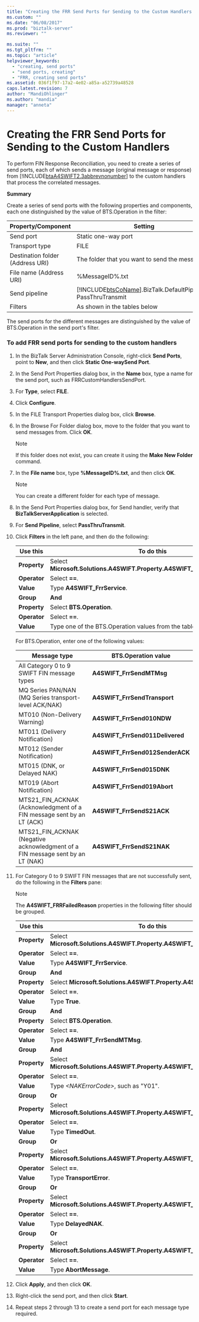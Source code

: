 ```yaml
---
title: "Creating the FRR Send Ports for Sending to the Custom Handlers | Microsoft Docs"
ms.custom: ""
ms.date: "06/08/2017"
ms.prod: "biztalk-server"
ms.reviewer: ""

ms.suite: ""
ms.tgt_pltfrm: ""
ms.topic: "article"
helpviewer_keywords: 
  - "creating, send ports"
  - "send ports, creating"
  - "FRR, creating send ports"
ms.assetid: 036f1f97-17a2-4e02-a85a-a52739a48528
caps.latest.revision: 7
author: "MandiOhlinger"
ms.author: "mandia"
manager: "anneta"
---
```

# Creating the FRR Send Ports for Sending to the Custom Handlers
To perform FIN Response Reconciliation, you need to create a series of send ports, each of which sends a message (original message or response) from [!INCLUDE[btaA4SWIFT2.3abbrevnonumber](../../includes/btaa4swift2-3abbrevnonumber-md.md)] to the custom handlers that process the correlated messages.  

 **Summary**  

 Create a series of send ports with the following properties and components, each one distinguished by the value of BTS.Operation in the filter:  


|        Property/Component        |                                             Setting                                              |
|----------------------------------|--------------------------------------------------------------------------------------------------|
|            Send port             |                                       Static one-way port                                        |
|          Transport type          |                                               FILE                                               |
| Destination folder (Address URI) |                         The folder that you want to send the message to                          |
|     File name (Address URI)      |                                         %MessageID%.txt                                          |
|          Send pipeline           | [!INCLUDE[btsCoName](../../includes/btsconame-md.md)].BizTalk.DefaultPipelines. PassThruTransmit |
|             Filters              |                                   As shown in the tables below                                   |

 The send ports for the different messages are distinguished by the value of BTS.Operation in the send port's filter.  

### To add FRR send ports for sending to the custom handlers  

1.  In the BizTalk Server Administration Console, right-click **Send Ports**, point to **New**, and then click **Static One-waySend Port**.  

2.  In the Send Port Properties dialog box, in the **Name** box, type a name for the send port, such as FRRCustomHandlersSendPort.  

3.  For **Type**, select **FILE**.  

4.  Click **Configure**.  

5.  In the FILE Transport Properties dialog box, click **Browse**.  

6.  In the Browse For Folder dialog box, move to the folder that you want to send messages from. Click **OK**.  

    > [!NOTE]
    >  If this folder does not exist, you can create it using the **Make New Folder** command.  

7.  In the **File name** box, type **%MessageID%.txt**, and then click **OK**.  

    > [!NOTE]
    >  You can create a different folder for each type of message.  

8.  In the Send Port Properties dialog box, for Send handler, verify that **BizTalkServerApplication** is selected.  

9. For **Send Pipeline**, select **PassThruTransmit**.  

10. Click **Filters** in the left pane, and then do the following:  

    |Use this|To do this|  
    |--------------|----------------|  
    |**Property**|Select **Microsoft.Solutions.A4SWIFT.Property.A4SWIFT_SendingServiceType**.|  
    |**Operator**|Select **==**.|  
    |**Value**|Type **A4SWIFT_FrrService**.|  
    |**Group**|**And**|  
    |**Property**|Select **BTS.Operation**.|  
    |**Operator**|Select **==**.|  
    |**Value**|Type one of the BTS.Operation values from the table below.|  

     For BTS.Operation, enter one of the following values:  

    |Message type|BTS.Operation value|  
    |------------------|-------------------------|  
    |All Category 0 to 9 SWIFT FIN message types|**A4SWIFT_FrrSendMTMsg**|  
    |MQ Series PAN/NAN (MQ Series transport-level ACK/NAK)|**A4SWIFT_FrrSendTransport**|  
    |MT010 (Non-Delivery Warning)|**A4SWIFT_FrrSend010NDW**|  
    |MT011 (Delivery Notification)|**A4SWIFT_FrrSend011Delivered**|  
    |MT012 (Sender Notification)|**A4SWIFT_FrrSend012SenderACK**|  
    |MT015 (DNK, or Delayed NAK)|**A4SWIFT_FrrSend015DNK**|  
    |MT019 (Abort Notification)|**A4SWIFT_FrrSend019Abort**|  
    |MTS21_FIN_ACKNAK (Acknowledgment of a FIN message sent by an LT (ACK)|**A4SWIFT_FrrSendS21ACK**|  
    |MTS21_FIN_ACKNAK (Negative acknowledgment of a FIN message sent by an LT (NAK)|**A4SWIFT_FrrSendS21NAK**|  

11. For Category 0 to 9 SWIFT FIN messages that are not successfully sent, do the following in the **Filters** pane:  

    > [!NOTE]
    >  The **A4SWIFT_FRRFailedReason** properties in the following filter should be grouped.  

    |Use this|To do this|  
    |--------------|----------------|  
    |**Property**|Select **Microsoft.Solutions.A4SWIFT.Property.A4SWIFT_SendingServiceType**.|  
    |**Operator**|Select **==**.|  
    |**Value**|Type **A4SWIFT_FrrService**.|  
    |**Group**|**And**|  
    |**Property**|Select **Microsoft.Solutions.A4SWIFT.Property.A4SWIFT_FrrFailed**.|  
    |**Operator**|Select **==**.|  
    |**Value**|Type **True**.|  
    |**Group**|**And**|  
    |**Property**|Select **BTS.Operation**.|  
    |**Operator**|Select **==**.|  
    |**Value**|Type **A4SWIFT_FrrSendMTMsg**.|  
    |**Group**|**And**|  
    |**Property**|Select **Microsoft.Solutions.A4SWIFT.Property.A4SWIFT_FRRFailedReason**.|  
    |**Operator**|Select **==**.|  
    |**Value**|Type *\<NAKErrorCode\>*, such as "Y01".|  
    |**Group**|**Or**|  
    |**Property**|Select **Microsoft.Solutions.A4SWIFT.Property.A4SWIFT_FRRFailedReason**.|  
    |**Operator**|Select **==**.|  
    |**Value**|Type **TimedOut**.|  
    |**Group**|**Or**|  
    |**Property**|Select **Microsoft.Solutions.A4SWIFT.Property.A4SWIFT_FRRFailedReason**.|  
    |**Operator**|Select **==**.|  
    |**Value**|Type **TransportError**.|  
    |**Group**|**Or**|  
    |**Property**|Select **Microsoft.Solutions.A4SWIFT.Property.A4SWIFT_FRRFailedReason**.|  
    |**Operator**|Select **==**.|  
    |**Value**|Type **DelayedNAK**.|  
    |**Group**|**Or**|  
    |**Property**|Select **Microsoft.Solutions.A4SWIFT.Property.A4SWIFT_FRRFailedReason**.|  
    |**Operator**|Select **==**.|  
    |**Value**|Type **AbortMessage**.|  

12. Click **Apply**, and then click **OK**.  

13. Right-click the send port, and then click **Start**.  

14. Repeat steps 2 through 13 to create a send port for each message type required.